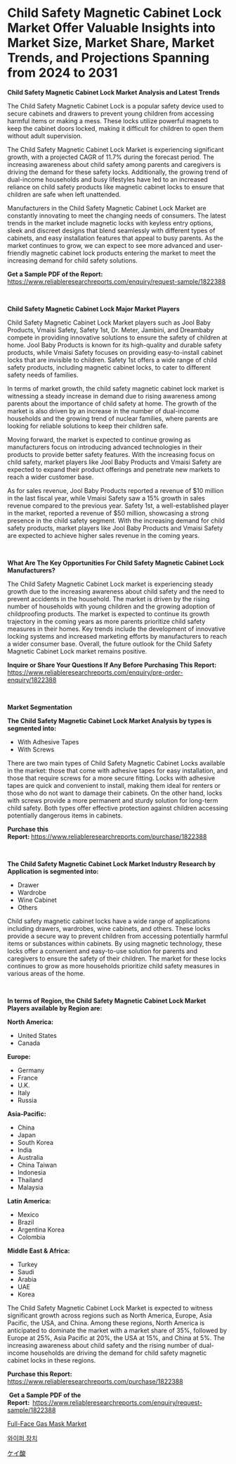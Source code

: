 <p><h1>Child Safety Magnetic Cabinet Lock Market Offer Valuable Insights into Market Size, Market Share, Market Trends, and Projections Spanning from 2024 to 2031</h1></p><p><strong>Child Safety Magnetic Cabinet Lock Market Analysis and Latest Trends</strong></p>
<p><p>The Child Safety Magnetic Cabinet Lock is a popular safety device used to secure cabinets and drawers to prevent young children from accessing harmful items or making a mess. These locks utilize powerful magnets to keep the cabinet doors locked, making it difficult for children to open them without adult supervision.</p><p>The Child Safety Magnetic Cabinet Lock Market is experiencing significant growth, with a projected CAGR of 11.7% during the forecast period. The increasing awareness about child safety among parents and caregivers is driving the demand for these safety locks. Additionally, the growing trend of dual-income households and busy lifestyles have led to an increased reliance on child safety products like magnetic cabinet locks to ensure that children are safe when left unattended.</p><p>Manufacturers in the Child Safety Magnetic Cabinet Lock Market are constantly innovating to meet the changing needs of consumers. The latest trends in the market include magnetic locks with keyless entry options, sleek and discreet designs that blend seamlessly with different types of cabinets, and easy installation features that appeal to busy parents. As the market continues to grow, we can expect to see more advanced and user-friendly magnetic cabinet lock products entering the market to meet the increasing demand for child safety solutions.</p></p>
<p><strong>Get a Sample PDF of the Report:&nbsp;</strong> <a href="https://www.reliableresearchreports.com/enquiry/request-sample/1822388">https://www.reliableresearchreports.com/enquiry/request-sample/1822388</a></p>
<p>&nbsp;</p>
<p><strong>Child Safety Magnetic Cabinet Lock Major Market Players</strong></p>
<p><p>Child Safety Magnetic Cabinet Lock Market players such as Jool Baby Products, Vmaisi Safety, Safety 1st, Dr. Meter, Jambini, and Dreambaby compete in providing innovative solutions to ensure the safety of children at home. Jool Baby Products is known for its high-quality and durable safety products, while Vmaisi Safety focuses on providing easy-to-install cabinet locks that are invisible to children. Safety 1st offers a wide range of child safety products, including magnetic cabinet locks, to cater to different safety needs of families.</p><p>In terms of market growth, the child safety magnetic cabinet lock market is witnessing a steady increase in demand due to rising awareness among parents about the importance of child safety at home. The growth of the market is also driven by an increase in the number of dual-income households and the growing trend of nuclear families, where parents are looking for reliable solutions to keep their children safe.</p><p>Moving forward, the market is expected to continue growing as manufacturers focus on introducing advanced technologies in their products to provide better safety features. With the increasing focus on child safety, market players like Jool Baby Products and Vmaisi Safety are expected to expand their product offerings and penetrate new markets to reach a wider customer base.</p><p>As for sales revenue, Jool Baby Products reported a revenue of $10 million in the last fiscal year, while Vmaisi Safety saw a 15% growth in sales revenue compared to the previous year. Safety 1st, a well-established player in the market, reported a revenue of $50 million, showcasing a strong presence in the child safety segment. With the increasing demand for child safety products, market players like Jool Baby Products and Vmaisi Safety are expected to achieve higher sales revenue in the coming years.</p></p>
<p>&nbsp;</p>
<p><strong>What Are The Key Opportunities For Child Safety Magnetic Cabinet Lock Manufacturers?</strong></p>
<p><p>The Child Safety Magnetic Cabinet Lock market is experiencing steady growth due to the increasing awareness about child safety and the need to prevent accidents in the household. The market is driven by the rising number of households with young children and the growing adoption of childproofing products. The market is expected to continue its growth trajectory in the coming years as more parents prioritize child safety measures in their homes. Key trends include the development of innovative locking systems and increased marketing efforts by manufacturers to reach a wider consumer base. Overall, the future outlook for the Child Safety Magnetic Cabinet Lock market remains positive.</p></p>
<p><strong>Inquire or Share Your Questions If Any Before Purchasing This Report:</strong> <a href="https://www.reliableresearchreports.com/enquiry/pre-order-enquiry/1822388">https://www.reliableresearchreports.com/enquiry/pre-order-enquiry/1822388</a></p>
<p>&nbsp;</p>
<p><strong>Market Segmentation</strong></p>
<p><strong>The Child Safety Magnetic Cabinet Lock Market Analysis by types is segmented into:</strong></p>
<p><ul><li>With Adhesive Tapes</li><li>With Screws</li></ul></p>
<p><p>There are two main types of Child Safety Magnetic Cabinet Locks available in the market: those that come with adhesive tapes for easy installation, and those that require screws for a more secure fitting. Locks with adhesive tapes are quick and convenient to install, making them ideal for renters or those who do not want to damage their cabinets. On the other hand, locks with screws provide a more permanent and sturdy solution for long-term child safety. Both types offer effective protection against children accessing potentially dangerous items in cabinets.</p></p>
<p><strong>Purchase this Report:&nbsp;</strong><a href="https://www.reliableresearchreports.com/purchase/1822388">https://www.reliableresearchreports.com/purchase/1822388</a></p>
<p>&nbsp;</p>
<p><strong>The Child Safety Magnetic Cabinet Lock Market Industry Research by Application is segmented into:</strong></p>
<p><ul><li>Drawer</li><li>Wardrobe</li><li>Wine Cabinet</li><li>Others</li></ul></p>
<p><p>Child safety magnetic cabinet locks have a wide range of applications including drawers, wardrobes, wine cabinets, and others. These locks provide a secure way to prevent children from accessing potentially harmful items or substances within cabinets. By using magnetic technology, these locks offer a convenient and easy-to-use solution for parents and caregivers to ensure the safety of their children. The market for these locks continues to grow as more households prioritize child safety measures in various areas of the home.</p></p>
<p>&nbsp;</p>
<p><strong>In terms of Region, the Child Safety Magnetic Cabinet Lock Market Players available by Region are:</strong></p>
<p>
    <p> <strong> North America: </strong>
        <ul>
            <li>United States</li>
            <li>Canada</li>
        </ul>
        </p> 
    <p> <strong> Europe: </strong>
        <ul>
            <li>Germany</li>
            <li>France</li>
            <li>U.K.</li>
            <li>Italy</li>
            <li>Russia</li>
        </ul>
        </p> 
    <p> <strong> Asia-Pacific: </strong>
        <ul>
            <li>China</li>
            <li>Japan</li>
            <li>South Korea</li>
            <li>India</li>
            <li>Australia</li>
            <li>China Taiwan</li>
            <li>Indonesia</li>
            <li>Thailand</li>
            <li>Malaysia</li>
        </ul>
        </p> 
    <p> <strong> Latin America: </strong>
        <ul>
            <li>Mexico</li>
            <li>Brazil</li>
            <li>Argentina Korea</li>
            <li>Colombia</li>
        </ul>
        </p> 
    <p> <strong> Middle East & Africa: </strong>
        <ul>
            <li>Turkey</li>
            <li>Saudi</li>
            <li>Arabia</li>
            <li>UAE</li>
            <li>Korea</li>
        </ul>
    </p>
    </p>
<p><p>The Child Safety Magnetic Cabinet Lock Market is expected to witness significant growth across regions such as North America, Europe, Asia Pacific, the USA, and China. Among these regions, North America is anticipated to dominate the market with a market share of 35%, followed by Europe at 25%, Asia Pacific at 20%, the USA at 15%, and China at 5%. The increasing awareness about child safety and the rising number of dual-income households are driving the demand for child safety magnetic cabinet locks in these regions.</p></p>
<p><strong>Purchase this Report: </strong><a href="https://www.reliableresearchreports.com/purchase/1822388">https://www.reliableresearchreports.com/purchase/1822388</a></p>
<p>&nbsp;<strong>Get a Sample PDF of the Report:&nbsp;&nbsp;</strong><a href="https://www.reliableresearchreports.com/enquiry/request-sample/1822388">https://www.reliableresearchreports.com/enquiry/request-sample/1822388</a></p>
<p><strong></strong></p>
<p><p><a href="https://github.com/PeterParrish5/Market-Research-Report-List-4/blob/main/full-face-gas-mask-market.md">Full-Face Gas Mask Market</a></p><p><a href="https://github.com/vsoq0zknh59/Market-Research-Report-List-1/blob/main/89650586360.md">와이퍼 장치</a></p><p><a href="https://github.com/xnljig2898992/Market-Research-Report-List-1/blob/main/40337887406.md">ケイ酸</a></p></p>